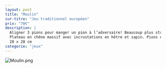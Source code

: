 ```yaml
---
layout: post
title: "Moulin"
sur-titre: "Jeu traditionnel européen"
prix: "70€"
description: |
  Aligner 3 pions pour manger un pion à l’adversaire! Beaucoup plus stratégique que le morpion, il faut capturer 7 pions sur 9 à l’adversaire pour remporter la partie !
  Plateau en chêne massif avec incrustations en hêtre et sapin. Pions en hêtre.
  28 x 28 cm
categorie: "jeux"
---
```

![Moulin.png]({site.baseurl}/assets/img/posts/Moulin.png)
